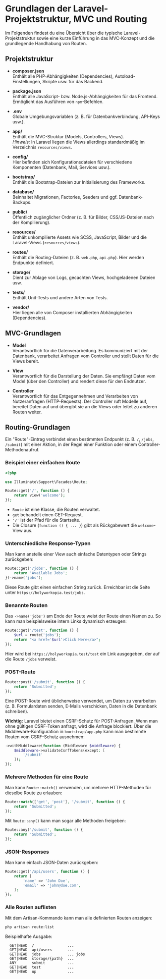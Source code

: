 # Grundlagen der Laravel-Projektstruktur, MVC und Routing

Im Folgenden findest du eine Übersicht über die typische Laravel-Projektstruktur sowie eine kurze Einführung in das MVC-Konzept und die grundlegende Handhabung von Routen.

## Projektstruktur

- **composer.json**  
  Enthält alle PHP-Abhängigkeiten (Dependencies), Autoload-Einstellungen, Skripte usw. für das Backend.

- **package.json**  
  Enthält alle JavaScript- bzw. Node.js-Abhängigkeiten für das Frontend. Ermöglicht das Ausführen von `npm`-Befehlen.

- **.env**  
  Globale Umgebungsvariablen (z. B. für Datenbankverbindung, API-Keys usw.).

- **app/**  
  Enthält die MVC-Struktur (Models, Controllers, Views).  
  *Hinweis:* In Laravel liegen die Views allerdings standardmäßig im Verzeichnis `resources/views`.

- **config/**  
  Hier befinden sich Konfigurationsdateien für verschiedene Komponenten (Datenbank, Mail, Services usw.).

- **bootstrap/**  
  Enthält die Bootstrap-Dateien zur Initialisierung des Frameworks.

- **database/**  
  Beinhaltet Migrationen, Factories, Seeders und ggf. Datenbank-Backups.

- **public/**  
  Öffentlich zugänglicher Ordner (z. B. für Bilder, CSS/JS-Dateien nach der Kompilierung).

- **resources/**  
  Enthält unkompilierte Assets wie SCSS, JavaScript, Bilder und die Laravel-Views (`resources/views`).

- **routes/**  
  Enthält die Routing-Dateien (z. B. `web.php`, `api.php`). Hier werden Endpunkte definiert.

- **storage/**  
  Dient zur Ablage von Logs, gecachten Views, hochgeladenen Dateien usw.

- **tests/**  
  Enthält Unit-Tests und andere Arten von Tests.

- **vendor/**  
  Hier liegen alle von Composer installierten Abhängigkeiten (Dependencies).

## MVC-Grundlagen

- **Model**  
  Verantwortlich für die Datenverarbeitung. Es kommuniziert mit der Datenbank, verarbeitet Anfragen vom Controller und stellt Daten für die Views bereit.

- **View**  
  Verantwortlich für die Darstellung der Daten. Sie empfängt Daten vom Model (über den Controller) und rendert diese für den Endnutzer.

- **Controller**  
  Verantwortlich für das Entgegennehmen und Verarbeiten von Nutzeranfragen (HTTP-Requests). Der Controller ruft Modelle auf, bereitet Daten auf und übergibt sie an die Views oder leitet zu anderen Routen weiter.

## Routing-Grundlagen

Ein "Route"-Eintrag verbindet einen bestimmten Endpunkt (z. B. `/`, `/jobs`, `/submit`) mit einer Aktion, in der Regel einer Funktion oder einem Controller-Methodenaufruf.

### Beispiel einer einfachen Route

```php
<?php

use Illuminate\Support\Facades\Route;

Route::get('/', function () {
    return view('welcome');
});
```

- `Route` ist eine Klasse, die Routen verwaltet.
- `get` behandelt einen GET-Request.
- `'/'` ist der Pfad für die Startseite.
- Die Closure (`function () { ... }`) gibt als Rückgabewert die `welcome`-View aus.

### Unterschiedliche Response-Typen

Man kann anstelle einer View auch einfache Datentypen oder Strings zurückgeben:

```php
Route::get('/jobs', function () {
    return 'Available Jobs';
})->name('jobs');
```

Diese Route gibt einen einfachen String zurück. Erreichbar ist die Seite unter `https://holyworkopia.test/jobs`.

### Benannte Routen

Das `->name('jobs')` am Ende der Route weist der Route einen Namen zu. So kann man beispielsweise intern Links dynamisch erzeugen:

```php
Route::get('/test', function () {
    $url = route('jobs');
    return "<a href='$url'>Click Here</a>";
});
```

Hier wird bei `https://holyworkopia.test/test` ein Link ausgegeben, der auf die Route `/jobs` verweist.

### POST-Route

```php
Route::post('/submit', function () {
    return 'Submitted';
});
```

Eine POST-Route wird üblicherweise verwendet, um Daten zu verarbeiten (z. B. Formulardaten senden, E-Mails verschicken, Daten in die Datenbank schreiben).

**Wichtig:** Laravel bietet einen CSRF-Schutz für POST-Anfragen. Wenn man ohne gültigen CSRF-Token anfragt, wird die Anfrage blockiert. Über die Middleware-Konfiguration in `bootstrap/app.php` kann man bestimmte Routen vom CSRF-Schutz ausnehmen:

```php
->withMiddleware(function (Middleware $middleware) {
    $middleware->validateCsrfTokens(except: [
        '/submit'
    ]);
});
```

### Mehrere Methoden für eine Route

Man kann `Route::match()` verwenden, um mehrere HTTP-Methoden für dieselbe Route zu erlauben:

```php
Route::match(['get', 'post'], '/submit', function () {
    return 'Submitted';
});
```

Mit `Route::any()` kann man sogar alle Methoden freigeben:

```php
Route::any('/submit', function () {
    return 'Submitted';
});
```

### JSON-Responses

Man kann einfach JSON-Daten zurückgeben:

```php
Route::get('/api/users', function () {
    return [
        'name' => 'John Doe',
        'email' => 'john@doe.com',
    ];
});
```

### Alle Routen auflisten

Mit dem Artisan-Kommando kann man alle definierten Routen anzeigen:

```bash
php artisan route:list
```

Beispielhafte Ausgabe:

```
  GET|HEAD  /               ...
  GET|HEAD  api/users       ...
  GET|HEAD  jobs            ... jobs
  GET|HEAD  storage/{path}  ...
  ANY       submit          ...
  GET|HEAD  test            ...
  GET|HEAD  up              ...
```
